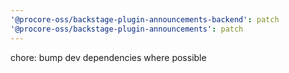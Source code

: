 ```yaml
---
'@procore-oss/backstage-plugin-announcements-backend': patch
'@procore-oss/backstage-plugin-announcements': patch
---
```


chore: bump dev dependencies where possible
